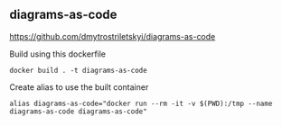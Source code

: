 diagrams-as-code
---
https://github.com/dmytrostriletskyi/diagrams-as-code

Build using this dockerfile

`docker build . -t diagrams-as-code`

Create alias to use the built container

`alias diagrams-as-code="docker run --rm -it -v $(PWD):/tmp --name diagrams-as-code diagrams-as-code"`
